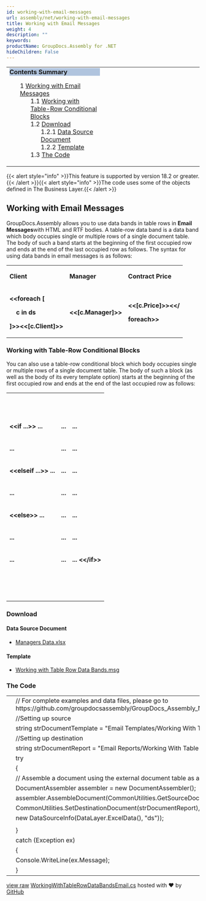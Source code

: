 ```yaml
---
id: working-with-email-messages
url: assembly/net/working-with-email-messages
title: Working with Email Messages
weight: 4
description: ""
keywords: 
productName: GroupDocs.Assembly for .NET
hideChildren: False
---
```

<table class="sectionMacro" border="0" cellpadding="5" cellspacing="0" width="100%"><tbody><tr><td valign="top" width="50%"><div class="panel" style="border-top-width: 1px; border-right-width: 1px; border-bottom-width: 1px; border-left-width: 1px;"><div class="panelHeader" style="border-bottom-width: 1px; background-color: rgb(176, 196, 222);"><b>Contents Summary</b></div><div class="panelContent"><style type="text/css">div.rbtoc1593026666728 { padding-top: 0px; padding-right: 0px; padding-bottom: 0px; padding-left: 0px; }div.rbtoc1593026666728 ul { list-style-type: none; list-style-image: none; margin-left: 0px; }div.rbtoc1593026666728 li { margin-left: 0px; padding-left: 0px; }</style><div class="toc rbtoc1593026666728"><ul class="toc-indentation"><li><span class="TOCOutline">1</span> <a href="#WorkingwithEmailMessages-WorkingwithEmailMessages">Working with Email Messages</a><ul class="toc-indentation"><li><span class="TOCOutline">1.1</span> <a href="#WorkingwithEmailMessages-WorkingwithTable-RowConditionalBlocks">Working with Table-Row Conditional Blocks</a></li><li><span class="TOCOutline">1.2</span> <a href="#WorkingwithEmailMessages-Download">Download</a><ul class="toc-indentation"><li><span class="TOCOutline">1.2.1</span> <a href="#WorkingwithEmailMessages-DataSourceDocument">Data Source Document</a></li><li><span class="TOCOutline">1.2.2</span> <a href="#WorkingwithEmailMessages-Template">Template</a></li></ul></li><li><span class="TOCOutline">1.3</span> <a href="#WorkingwithEmailMessages-TheCode">The Code</a></li></ul></li></ul></div></div></div></td><td valign="top" width="15%">&nbsp;</td><td valign="top" width="35%">&nbsp;</td></tr></tbody></table>

{{< alert style="info" >}}This feature is supported by version 18.2 or greater.{{< /alert >}}{{< alert style="info" >}}The code uses some of the objects defined in The Business Layer.{{< /alert >}}

## Working with Email Messages

GroupDocs.Assembly allows you to use data bands in table rows in **Email Messages**with HTML and RTF bodies. A table-row data band is a data band which body occupies single or multiple rows of a single document table. The body of such a band starts at the beginning of the first occupied row and ends at the end of the last occupied row as follows. The syntax for using data bands in email messages is as follows:

<table class="confluenceTable"><tbody><tr><td class="confluenceTd"><p><strong>Client</strong></p></td><td class="confluenceTd"><p><strong>Manager</strong></p></td><td class="confluenceTd"><p><strong>Contract Price</strong></p></td></tr><tr><td class="confluenceTd"><p><strong>&lt;&lt;foreach [</strong></p><p><strong>&nbsp;&nbsp;&nbsp; c in ds</strong></p><p><strong>]&gt;&gt;&lt;&lt;[c.Client]&gt;&gt;</strong></p></td><td class="confluenceTd"><p><strong>&lt;&lt;[c.Manager]&gt;&gt;</strong></p></td><td class="confluenceTd"><p><strong>&lt;&lt;[c.Price]&gt;&gt;&lt;&lt;/</strong></p><p><strong>foreach&gt;&gt;</strong></p></td></tr></tbody></table>

### Working with Table-Row Conditional Blocks

You can also use a table-row conditional block which body occupies single or multiple rows of a single document table. The body of such a block (as well as the body of its every template option) starts at the beginning of the first occupied row and ends at the end of the last occupied row as follows:

<table class="confluenceTable"><tbody><tr><td class="confluenceTd"><p><strong>&nbsp;</strong></p></td><td class="confluenceTd"><p><strong>&nbsp;</strong></p></td><td class="confluenceTd"><p><strong>&nbsp;</strong></p></td></tr><tr><td class="confluenceTd"><p><strong>&lt;&lt;if ...&gt;&gt; ...</strong></p></td><td class="confluenceTd"><p><strong>...</strong></p></td><td class="confluenceTd"><p><strong>...</strong></p></td></tr><tr><td class="confluenceTd"><p><strong>...</strong></p></td><td class="confluenceTd"><p><strong>...</strong></p></td><td class="confluenceTd"><p><strong>...</strong></p></td></tr><tr><td class="confluenceTd"><p><strong>&lt;&lt;elseif ...&gt;&gt; ...</strong></p></td><td class="confluenceTd"><p><strong>...</strong></p></td><td class="confluenceTd"><p><strong>...</strong></p></td></tr><tr><td class="confluenceTd"><p><strong>...</strong></p></td><td class="confluenceTd"><p><strong>...</strong></p></td><td class="confluenceTd"><p><strong>...</strong></p></td></tr><tr><td class="confluenceTd"><p><strong>&lt;&lt;else&gt;&gt; ...</strong></p></td><td class="confluenceTd"><p><strong>...</strong></p></td><td class="confluenceTd"><p><strong>...</strong></p></td></tr><tr><td class="confluenceTd"><p><strong>...</strong></p></td><td class="confluenceTd"><p><strong>...</strong></p></td><td class="confluenceTd"><p><strong>...</strong></p></td></tr><tr><td class="confluenceTd"><p><strong>...</strong></p></td><td class="confluenceTd"><p><strong>...</strong></p></td><td class="confluenceTd"><p><strong>... &lt;&lt;/if&gt;&gt;</strong></p></td></tr><tr><td class="confluenceTd"><p><strong>&nbsp;</strong></p></td><td class="confluenceTd"><p><strong>&nbsp;</strong></p></td><td class="confluenceTd"><p><strong>&nbsp;</strong></p><div><strong><br></strong></div></td></tr></tbody></table>

### Download

#### Data Source Document

*   [Managers Data.xlsx](https://github.com/groupdocs-assembly/GroupDocs.Assembly-for-.NET/blob/master/Examples/Data/Data%20Sources/Excel%20DataSource/Contracts%20Data.xlsx)

#### Template

*   [Working with Table Row Data Bands.msg](https://github.com/groupdocs-assembly/GroupDocs.Assembly-for-.NET/blob/master/Examples/Data/Source/Presentation%20Templates/Working%20With%20Table%20Row%20Data%20Bands.pptx)

### The Code

<table class="highlight tab-size js-file-line-container" data-tab-size="8" data-paste-markdown-skip=""><tbody><tr><td id="file-workingwithtablerowdatabandsemail-cs-L1" class="blob-num js-line-number" data-line-number="1"></td><td id="file-workingwithtablerowdatabandsemail-cs-LC1" class="blob-code blob-code-inner js-file-line"><span class="pl-c"><span class="pl-c">//</span> For complete examples and data files, please go to https://github.com/groupdocsassembly/GroupDocs_Assembly_NET</span></td></tr><tr><td id="file-workingwithtablerowdatabandsemail-cs-L2" class="blob-num js-line-number" data-line-number="2"></td><td id="file-workingwithtablerowdatabandsemail-cs-LC2" class="blob-code blob-code-inner js-file-line"><span class="pl-c"><span class="pl-c">//</span>Setting up source</span></td></tr><tr><td id="file-workingwithtablerowdatabandsemail-cs-L3" class="blob-num js-line-number" data-line-number="3"></td><td id="file-workingwithtablerowdatabandsemail-cs-LC3" class="blob-code blob-code-inner js-file-line"><span class="pl-k">string</span> <span class="pl-smi">strDocumentTemplate</span> <span class="pl-k">=</span> <span class="pl-s"><span class="pl-pds">"</span>Email Templates/Working With Table Row Data Bands.msg<span class="pl-pds">"</span></span>;</td></tr><tr><td id="file-workingwithtablerowdatabandsemail-cs-L4" class="blob-num js-line-number" data-line-number="4"></td><td id="file-workingwithtablerowdatabandsemail-cs-LC4" class="blob-code blob-code-inner js-file-line"><span class="pl-c"><span class="pl-c">//</span>Setting up destination</span></td></tr><tr><td id="file-workingwithtablerowdatabandsemail-cs-L5" class="blob-num js-line-number" data-line-number="5"></td><td id="file-workingwithtablerowdatabandsemail-cs-LC5" class="blob-code blob-code-inner js-file-line"><span class="pl-k">string</span> <span class="pl-smi">strDocumentReport</span> <span class="pl-k">=</span> <span class="pl-s"><span class="pl-pds">"</span>Email Reports/Working With Table Row Data Bands.msg<span class="pl-pds">"</span></span>;</td></tr><tr><td id="file-workingwithtablerowdatabandsemail-cs-L6" class="blob-num js-line-number" data-line-number="6"></td><td id="file-workingwithtablerowdatabandsemail-cs-LC6" class="blob-code blob-code-inner js-file-line"><span class="pl-k">try</span></td></tr><tr><td id="file-workingwithtablerowdatabandsemail-cs-L7" class="blob-num js-line-number" data-line-number="7"></td><td id="file-workingwithtablerowdatabandsemail-cs-LC7" class="blob-code blob-code-inner js-file-line">{</td></tr><tr><td id="file-workingwithtablerowdatabandsemail-cs-L8" class="blob-num js-line-number" data-line-number="8"></td><td id="file-workingwithtablerowdatabandsemail-cs-LC8" class="blob-code blob-code-inner js-file-line"><span class="pl-c"><span class="pl-c">//</span> Assemble a document using the external document table as a data source.</span></td></tr><tr><td id="file-workingwithtablerowdatabandsemail-cs-L9" class="blob-num js-line-number" data-line-number="9"></td><td id="file-workingwithtablerowdatabandsemail-cs-LC9" class="blob-code blob-code-inner js-file-line"><span class="pl-en">DocumentAssembler</span> <span class="pl-smi">assembler</span> <span class="pl-k">=</span> <span class="pl-k">new</span> <span class="pl-en">DocumentAssembler</span>();</td></tr><tr><td id="file-workingwithtablerowdatabandsemail-cs-L10" class="blob-num js-line-number" data-line-number="10"></td><td id="file-workingwithtablerowdatabandsemail-cs-LC10" class="blob-code blob-code-inner js-file-line"><span class="pl-smi">assembler</span>.<span class="pl-en">AssembleDocument</span>(<span class="pl-smi">CommonUtilities</span>.<span class="pl-en">GetSourceDocument</span>(<span class="pl-smi">strDocumentTemplate</span>),</td></tr><tr><td id="file-workingwithtablerowdatabandsemail-cs-L11" class="blob-num js-line-number" data-line-number="11"></td><td id="file-workingwithtablerowdatabandsemail-cs-LC11" class="blob-code blob-code-inner js-file-line"><span class="pl-smi">CommonUtilities</span>.<span class="pl-en">SetDestinationDocument</span>(<span class="pl-smi">strDocumentReport</span>),</td></tr><tr><td id="file-workingwithtablerowdatabandsemail-cs-L12" class="blob-num js-line-number" data-line-number="12"></td><td id="file-workingwithtablerowdatabandsemail-cs-LC12" class="blob-code blob-code-inner js-file-line"><span class="pl-k">new</span> <span class="pl-en">DataSourceInfo</span>(<span class="pl-smi">DataLayer</span>.<span class="pl-en">ExcelData</span>(), <span class="pl-s"><span class="pl-pds">"</span>ds<span class="pl-pds">"</span></span>));</td></tr><tr><td id="file-workingwithtablerowdatabandsemail-cs-L13" class="blob-num js-line-number" data-line-number="13"></td><td id="file-workingwithtablerowdatabandsemail-cs-LC13" class="blob-code blob-code-inner js-file-line"></td></tr><tr><td id="file-workingwithtablerowdatabandsemail-cs-L14" class="blob-num js-line-number" data-line-number="14"></td><td id="file-workingwithtablerowdatabandsemail-cs-LC14" class="blob-code blob-code-inner js-file-line">}</td></tr><tr><td id="file-workingwithtablerowdatabandsemail-cs-L15" class="blob-num js-line-number" data-line-number="15"></td><td id="file-workingwithtablerowdatabandsemail-cs-LC15" class="blob-code blob-code-inner js-file-line"><span class="pl-k">catch</span> (<span class="pl-en">Exception</span> <span class="pl-smi">ex</span>)</td></tr><tr><td id="file-workingwithtablerowdatabandsemail-cs-L16" class="blob-num js-line-number" data-line-number="16"></td><td id="file-workingwithtablerowdatabandsemail-cs-LC16" class="blob-code blob-code-inner js-file-line">{</td></tr><tr><td id="file-workingwithtablerowdatabandsemail-cs-L17" class="blob-num js-line-number" data-line-number="17"></td><td id="file-workingwithtablerowdatabandsemail-cs-LC17" class="blob-code blob-code-inner js-file-line"><span class="pl-smi">Console</span>.<span class="pl-en">WriteLine</span>(<span class="pl-smi">ex</span>.<span class="pl-smi">Message</span>);</td></tr><tr><td id="file-workingwithtablerowdatabandsemail-cs-L18" class="blob-num js-line-number" data-line-number="18"></td><td id="file-workingwithtablerowdatabandsemail-cs-LC18" class="blob-code blob-code-inner js-file-line">}</td></tr></tbody></table>

[view raw](https://gist.github.com/GroupDocsGists/01bfbc9025752c94f28e24a28c3cd6ad/raw/97728c25c950616b1e6f445b6e31587516a5a7b1/WorkingWithTableRowDataBandsEmail.cs) [WorkingWithTableRowDataBandsEmail.cs](https://gist.github.com/GroupDocsGists/01bfbc9025752c94f28e24a28c3cd6ad#file-workingwithtablerowdatabandsemail-cs) hosted with ❤ by [GitHub](https://github.com)
